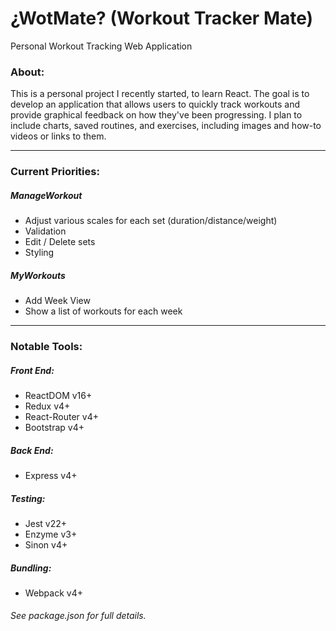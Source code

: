 # ¿WotMate? (Workout Tracker Mate)
Personal Workout Tracking Web Application
### About:
This is a personal project I recently started, to learn React. The goal is to develop an application that allows users to quickly track workouts and provide graphical feedback on how they've been progressing. I plan to include charts, saved routines, and exercises, including images and how-to videos or links to them.
___

### Current Priorities:
##### ManageWorkout 
- Adjust various scales for each set (duration/distance/weight)
- Validation
- Edit / Delete sets
- Styling
##### MyWorkouts
- Add Week View
- Show a list of workouts for each week
___

### Notable Tools:
##### Front End:
- ReactDOM v16+
- Redux v4+
- React-Router v4+
- Bootstrap v4+
##### Back End:
- Express v4+
##### Testing:
- Jest v22+
- Enzyme v3+
- Sinon v4+
##### Bundling:
- Webpack v4+

###### See package.json for full details.

